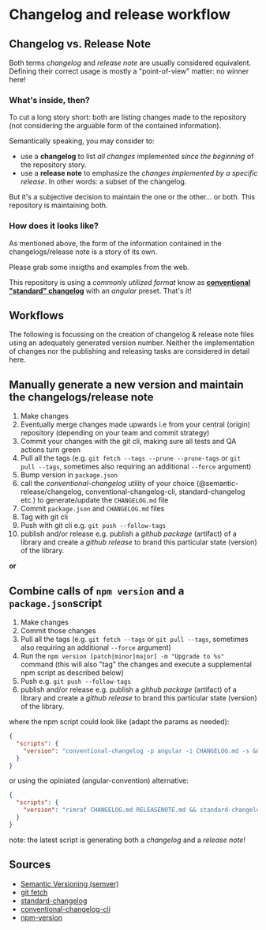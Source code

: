 # Changelog and release workflow

## Changelog vs. Release Note

Both terms _changelog_ and _release note_ are usually considered equivalent. Defining their correct usage is mostly a "point-of-view" matter: no winner here!

### What's inside, then?

To cut a long story short: both are listing changes made to the repository (not considering the arguable form of the contained information).

Semantically speaking, you may consider to:

- use a **changelog** to list _all changes_ implemented _since the beginning_ of the repository story.
- use a **release note** to emphasize the _changes implemented by a specific release_. In other words: a subset of the changelog.

But it's a subjective decision to maintain the one or the other... or both. This repository is maintaining both.

### How does it looks like?

As mentioned above, the form of the information contained in the changelogs/release note is a story of its own.

Please grab some insigths and examples from the web.

This repository is using a _commonly utilized format_ know as [**conventional "standard" changelog**](https://github.com/conventional-changelog/conventional-changelog/tree/master/packages/standard-changelog) with an _angular_ preset. That's it!

## Workflows

The following is focussing on the creation of changelog &amp; release note files using an adequately generated version number. Neither the implementation of changes nor the publishing and releasing tasks are considered in detail here.

## Manually generate a new version and maintain the changelogs/release note

1. Make changes
1. Eventually merge changes made upwards i.e from your central (origin) repository (depending on your team and commit strategy)
1. Commit your changes with the git cli, making sure all tests and QA actions turn green
1. Pull all the tags (e.g. `git fetch --tags --prune --prune-tags` or `git pull --tags`, sometimes also requiring an additional `--force` argument)
1. Bump version in `package.json`
1. call the _conventional-changelog_ utility of your choice (@semantic-release/changelog, conventional-changelog-cli, standard-changelog etc.) to generate/update the `CHANGELOG.md` file
1. Commit `package.json` and `CHANGELOG.md` files
1. Tag with git cli
1. Push with git cli e.g. `git push --follow-tags`
1. publish and/or release e.g. publish a _github package_ (artifact) of a library and create a _github release_ to brand this particular state (version) of the library.

**or**

## Combine calls of `npm version` and a `package.json`script

1. Make changes
1. Commit those changes
1. Pull all the tags (e.g. `git fetch --tags` or `git pull --tags`, sometimes also requiring an additional `--force` argument)
1. Run the `npm version [patch|minor|major] -m "Upgrade to %s"` command (this will also "tag" the changes and execute a supplemental npm script as described below)
1. Push e.g. `git push --follow-tags`
1. publish and/or release e.g. publish a _github package_ (artifact) of a library and create a _github release_ to brand this particular state (version) of the library.

where the npm script could look like (adapt the params as needed):

```json
{
  "scripts": {
    "version": "conventional-changelog -p angular -i CHANGELOG.md -s && git add CHANGELOG.md"
  }
}
```

or using the opiniated (angular-convention) alternative:

```json
{
  "scripts": {
    "version": "rimraf CHANGELOG.md RELEASENOTE.md && standard-changelog -r 1 -o RELEASENOTE.md && standard-changelog -f && git add CHANGELOG.md RELEASENOTE.md"
  }
}
```

note: the latest script is generating both a _changelog_ and a _release note_!

## Sources

- [Semantic Versioning (semver)](https://semver.org/)
- [git fetch](https://git-scm.com/docs/git-fetch#Documentation/git-fetch.txt---tags)
- [standard-changelog](https://github.com/conventional-changelog/conventional-changelog/tree/master/packages/standard-changelog)
- [conventional-changelog-cli](https://github.com/conventional-changelog/conventional-changelog/tree/master/packages/conventional-changelog-cli)
- [npm-version](https://docs.npmjs.com/cli/v10/commands/npm-version#description)
